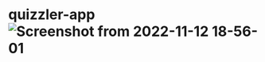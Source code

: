 # quizzler-app![Screenshot from 2022-11-12 18-56-01](https://user-images.githubusercontent.com/110360901/201476664-7e9d49a4-0fc4-4514-a133-3556d3413ae7.png)
